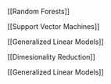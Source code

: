 [[Random Forests]]

[[Support Vector Machines]]

[[Generalized Linear Models]]

[[Dimesionality Reduction]]

[[Generalized Linear Models]]